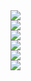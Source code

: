 <img src="https://www.nme.com/wp-content/uploads/2020/10/Among-Us-2.jpg">
<br>
<img src="https://i.ytimg.com/vi/sCUNSTe6Pjg/maxresdefault.jpg">
<br>
<img src="https://encrypted-tbn0.gstatic.com/images?q=tbn:ANd9GcT5cuW3O2LFiG5Q-2ej39KxHxrxdzmgl4tNdQ&usqp=CAU">
<br>
<img src="https://static1.srcdn.com/wordpress/wp-content/uploads/2021/06/Why-An-Among-Us-Chicken-Nugget-Sold-For-Almost-100000-1.jpg">
<br>
<img src="https://media.sketchfab.com/models/e933a992121341b5bad8811358da79ae/thumbnails/69c695404b8f4b6bbc40fa94f679045d/50da0c834a814da095da1aee199e66c2.jpeg ">
<br>
<img src="https://encrypted-tbn0.gstatic.com/images?q=tbn:ANd9GcRGgtzQLWIjAACK_Bx3Rqx-NU7or_DbVe2VwA&usqp=CAU">
